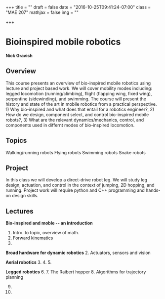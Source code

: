 +++
title = ""
draft = false
date = "2016-10-25T09:41:24-07:00"
class = "MAE 207"
mathjax = false
img = ""

+++

# Bioinspired mobile robotics

__Nick Gravish__


## Overview
This course presents an overview of bio-inspired mobile robotics using lecture and project based work. We will cover mobility modes including: legged locomotion (running/climbing), flight (flapping wing, fixed wing), serpentine (sidewinding), and swimming. The course will present the history and state of the art in mobile robotics from a practical perspective. 1) Why bio-inspired and what does that entail for a robotics engineer?, 2) How do we design, component select, and control bio-inspired mobile robots?, 3) What are the relevant dynamics/mechanics, control, and components used in differnt modes of bio-inspired locomotion. 

## Topics
Walking/running robots
Flying robots
Swimming robots
Snake robots

## Project 
In this class we will develop a direct-drive robot leg. We will study leg design, actuation, and control in the context of jumping, 2D hopping, and running. Project work will require python and C++ programming and hands-on design skills.


## Lectures

__Bio-inspired and moble -- an introduction__
1. Intro. to topic, overview of math. 
2. Forward kinematics
3. 

__Broad hardware for dynamic robotics__
2. Actuators, sensors and vision

__Aerial robotics__
3. 
4. 
5. 

__Legged robotics__
6.
7. The Raibert hopper
8. Algorithms for trajectory planning


9. 
10.
